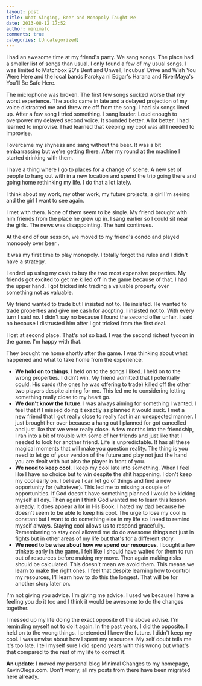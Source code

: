 ```yaml
---
layout: post
title: What Singing, Beer and Monopoly Taught Me
date: 2013-08-12 17:52
author: minimalc
comments: true
categories: [Uncategorized]
---
```

I had an awesome time at my friend's party. We sang songs. The place had a smaller list of songs than usual. I only found a few of my usual songs. I was limited to Matchbox 20's Bent and Unwell, Incubus' Drive and Wish You Were Here and the local bands Parokya ni Edgar's Harana and RiverMaya's You'll Be Safe Here.

The microphone was broken. The first few songs sucked worse that my worst experience. The audio came in late and a delayed projection of my voice distracted me and threw me off from the song. I had six songs lined up. After a few song I tried something. I sang louder. Loud enough to overpower my delayed second voice. It sounded better. A lot better. I had learned to improvise. I had learned that keeping my cool was all I needed to improvise.

I overcame my shyness and sang without the beer. It was a bit embarrassing but we're getting there. After my round at the machine I started drinking with them.

I have a thing where I go to places for a change of scene. A new set of people to hang out with in a new location and spend the trip going there and going home rethinking my life. I do that a lot lately.

I think about my work, my other work, my future projects, a girl I'm seeing and the girl I want to see again.

I met with them. None of them seem to be single. My friend brought with him friends from the place he grew up in. I sang earlier so I could sit near the girls. The news was disappointing. The hunt continues.

At the end of our session, we moved to my friend's condo and played monopoly over beer .

It was my first time to play monopoly. I totally forgot the rules and I didn't have a strategy.

I ended up using my cash to buy the two most expensive properties. My friends got excited to get me killed off in the game because of that. I had the upper hand. I got tricked into trading a valuable property over something not as valuable.

My friend wanted to trade but I insisted not to. He insisted. He wanted to trade properties and give me cash for accpting. I insisted not to. With every turn I said no. I didn't say no because I found the second offer unfair. I said no because I distrusted him after I got tricked from the first deal.

I lost at second place. That's not so bad. I was the second richest tycoon in the game. I'm happy with that.

They brought me home shortly after the game. I was thinking about what happened and what to take home from the experience.
<ul>
	<li><strong>We hold on to things</strong>. I held on to the songs I liked. I held on to the wrong properties. I didn't win. My friend admitted that I potentially could. His cards (the ones he was offering to trade) killed off the other two players despite aiming for me. This led me to considering letting something really close to my heart go.</li>
	<li><strong>We don't know the future</strong>. I was always aiming for something I wanted. I feel that if I missed doing it exactly as planned it would suck. I met a new friend that I got really close to really fast in an unexpected manner. I just brought her over because a hang out I planned for got cancelled and just like that we were really close. A few months into the friendship, I ran into a bit of trouble with some of her friends and just like that I needed to look for another friend. Life is unpredictable. It has all these magical moments that will make you question reality. The thing is you need to let go of your version of the future and play not just the hand you are dealt with but also the player in front of you.</li>
	<li><strong>We need to keep cool</strong>. I keep my cool late into something. When I feel like I have no choice but to win despite the shit happening. I don't keep my cool early on. I believe I can let go of things and find a new opportunity for (whatever). This led me to missing a couple of opportunities. If God doesn't have something planned I would be kicking myself all day. Then again I think God wanted me to learn this lesson already. It does appear a lot in His Book. I hated my dad because he doesn't seem to be able to keep his cool. The urge to lose my cool is constant but I want to do something else in my life so I need to remind myself always. Staying cool allows us to respond gracefully. Remembering to stay cool allowed me do do awesome things not just in fights but in other areas of my life but that's for a different story.</li>
	<li><strong>We need to be wise about how we spend our resources</strong>. I bought a few trinkets early in the game. I felt like I should have waited for them to run out of resources before making my move. Then again making risks should be calculated. This doesn't mean we avoid them. This means we learn to make the right ones. I feel that despite learning how to control my resources, I'll learn how to do this the longest. That will be for another story later on.</li>
</ul>
I'm not giving you advice. I'm giving me advice. I used we because I have a feeling you do it too and I think it would be awesome to do the changes together.

I messed up my life doing the exact opposite of the above advise. I'm reminding myself not to do it again. In the past years, I did the opposite. I held on to the wrong things. I pretended I knew the future. I didn't keep my cool. I was unwise about how I spent my resources. My self doubt tells me it's too late. I tell myself sure I did spend years with this wrong but what's that compared to the rest of my life to correct it.

<strong>An update</strong>: I moved my personal blog Minimal Changes to my homepage, KevinOlega.com. Don't worry, all my posts from there have been migrated here already.
